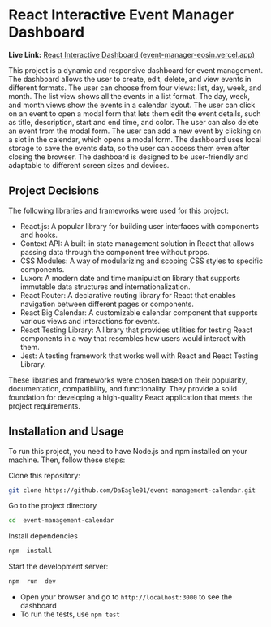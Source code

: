 # React Interactive Event Manager Dashboard

**Live Link:** [React Interactive Dashboard (event-manager-eosin.vercel.app)](https://event-manager-eosin.vercel.app/dashboard)

This project is a dynamic and responsive dashboard for event management. The dashboard allows the user to create, edit, delete, and view events in different formats. The user can choose from four views: list, day, week, and month. The list view shows all the events in a list format. The day, week, and month views show the events in a calendar layout. The user can click on an event to open a modal form that lets them edit the event details, such as title, description, start and end time, and color. The user can also delete an event from the modal form. The user can add a new event by clicking on a slot in the calendar, which opens a modal form. The dashboard uses local storage to save the events data, so the user can access them even after closing the browser. The dashboard is designed to be user-friendly and adaptable to different screen sizes and devices.

## Project Decisions

The following libraries and frameworks were used for this project:

- React.js: A popular library for building user interfaces with components and hooks.
- Context API: A built-in state management solution in React that allows passing data through the component tree without props.
- CSS Modules: A way of modularizing and scoping CSS styles to specific components.
- Luxon: A modern date and time manipulation library that supports immutable data structures and internationalization.
- React Router: A declarative routing library for React that enables navigation between different pages or components.
- React Big Calendar: A customizable calendar component that supports various views and interactions for events.
- React Testing Library: A library that provides utilities for testing React components in a way that resembles how users would interact with them.
- Jest: A testing framework that works well with React and React Testing Library.

These libraries and frameworks were chosen based on their popularity, documentation, compatibility, and functionality. They provide a solid foundation for developing a high-quality React application that meets the project requirements.

## Installation and Usage

To run this project, you need to have Node.js and npm installed on your machine. Then, follow these steps:

Clone this repository:

```bash
git clone https://github.com/DaEagle01/event-management-calendar.git
```

Go to the project directory

```bash
cd  event-management-calendar
```

Install dependencies

```bash
npm  install
```

Start the development server:

```bash
npm  run  dev
```

- Open your browser and go to `http://localhost:3000` to see the dashboard
- To run the tests, use `npm test`
